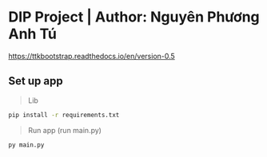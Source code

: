 # DIP Project | Author: Nguyên Phương Anh Tú

https://ttkbootstrap.readthedocs.io/en/version-0.5


## Set up app
> Lib
```sh
pip install -r requirements.txt
```
> Run app (run main.py)
```sh
py main.py
```
